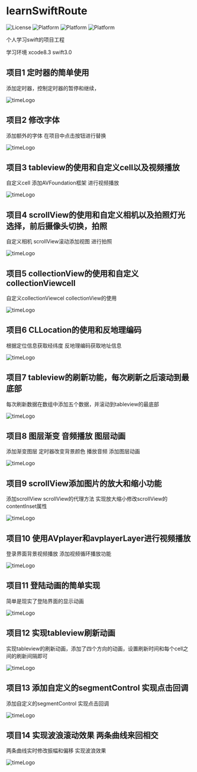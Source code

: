 # learnSwiftRoute

![License](https://img.shields.io/badge/License-MIT-blue.svg)
![Platform](https://img.shields.io/badge/Platform-iOS-orange.svg)
![Platform](https://img.shields.io/badge/Build-Passed-green.svg)
![Platform](https://img.shields.io/badge/Language-Swift-purple.svg)

个人学习swift的项目工程

学习环境 xcode8.3 swift3.0


## 项目1 定时器的简单使用

添加定时器，控制定时器的暂停和继续，

![timeLogo](https://github.com/zhangjiang1203/learnSwiftRoute/blob/master/001-SwiftPracticeDemo/swift-001.gif)

## 项目2 修改字体

添加额外的字体 在项目中点击按钮进行替换

![timeLogo](https://github.com/zhangjiang1203/learnSwiftRoute/blob/master/002-SwiftPracticeDemo/swift-002.gif)

## 项目3 tableview的使用和自定义cell以及视频播放

自定义cell 添加AVFoundation框架 进行视频播放

![timeLogo](https://github.com/zhangjiang1203/learnSwiftRoute/blob/master/003-SwiftPracticeDemo/swift-003.gif)


## 项目4 scrollView的使用和自定义相机以及拍照灯光选择，前后摄像头切换，拍照

自定义相机 scrollView滚动添加视图 进行拍照

![timeLogo](https://github.com/zhangjiang1203/learnSwiftRoute/blob/master/004-SwiftPracticeDemo/swift-004.gif)


## 项目5 collectionView的使用和自定义collectionViewcell

自定义collectionViewcel collectionView的使用

![timeLogo](https://github.com/zhangjiang1203/learnSwiftRoute/blob/master/005-SwiftPracticeDemo/swift-005.gif)


## 项目6 CLLocation的使用和反地理编码

根据定位信息获取经纬度 反地理编码获取地址信息

![timeLogo](https://github.com/zhangjiang1203/learnSwiftRoute/blob/master/006-SwiftPracticeDemo/swift-006.gif)


## 项目7 tableview的刷新功能，每次刷新之后滚动到最底部

每次刷新数据在数组中添加五个数据，并滚动到tableview的最底部

![timeLogo](https://github.com/zhangjiang1203/learnSwiftRoute/blob/master/007-SwiftPracticeDemo/swift-007.gif)

## 项目8 图层渐变 音频播放 图层动画

添加渐变图层 定时器改变背景颜色 播放音频 添加图层动画

![timeLogo](https://github.com/zhangjiang1203/learnSwiftRoute/blob/master/008-SwiftPracticeDemo/swift-008.gif)


## 项目9 scrollView添加图片的放大和缩小功能 

添加scrollView scrollView的代理方法 实现放大缩小修改scrollView的contentInset属性

![timeLogo](https://github.com/zhangjiang1203/learnSwiftRoute/blob/master/009-SwiftPracticeDemo/swift-009.gif)


## 项目10 使用AVplayer和avplayerLayer进行视频播放 

登录界面背景视频播放 添加视频循环播放功能

![timeLogo](https://github.com/zhangjiang1203/learnSwiftRoute/blob/master/010-SwiftPracticeDemo/swift-010.gif)


## 项目11 登陆动画的简单实现 

简单是现实了登陆界面的显示动画

![timeLogo](https://github.com/zhangjiang1203/learnSwiftRoute/blob/master/011-SwiftPracticeDemo/swift-011.gif)

## 项目12 实现tableview刷新动画 

实现tableview的刷新动画，添加了四个方向的动画，设置刷新时间和每个cell之间的刷新间隔即可

![timeLogo](https://github.com/zhangjiang1203/learnSwiftRoute/blob/master/012-SwiftPracticeDemo/swift-012.gif)

## 项目13 添加自定义的segmentControl 实现点击回调

添加自定义的segmentControl 实现点击回调

![timeLogo](https://github.com/zhangjiang1203/learnSwiftRoute/blob/master/013-SwiftPracticeDemo/swift-013.gif)

## 项目14 实现波浪滚动效果 两条曲线来回相交 

两条曲线实时修改振幅和偏移 实现波浪效果

![timeLogo](https://github.com/zhangjiang1203/learnSwiftRoute/blob/master/014-SwiftPracticeDemo/swift-014.gif)

